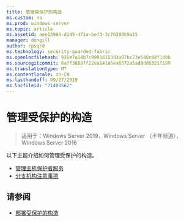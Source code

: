 ```yaml
---
title: 管理受保护的构造
ms.custom: na
ms.prod: windows-server
ms.topic: article
ms.assetid: aee13964-d1d9-471a-bef3-3c76280b9a15
manager: dongill
author: rpsqrd
ms.technology: security-guarded-fabric
ms.openlocfilehash: 936e7a14b7c99918153d3a07bc73e540c48f1d0b
ms.sourcegitcommit: 6aff3d88ff22ea141a6ea6572a5ad8dd6321f199
ms.translationtype: MT
ms.contentlocale: zh-CN
ms.lasthandoff: 09/27/2019
ms.locfileid: "71403562"
---
```

# <a name="managing-a-guarded-fabric"></a>管理受保护的构造

> 适用于：Windows Server 2019，Windows Server （半年频道），Windows Server 2016

以下主题介绍如何管理受保护的构造。

- [管理主机保护者服务](guarded-fabric-manage-hgs.md)
- [分支机构注意事项](guarded-fabric-manage-branch-office.md)

## <a name="see-also"></a>请参阅

- [部署受保护的构造](guarded-fabric-deploying-hgs-overview.md)